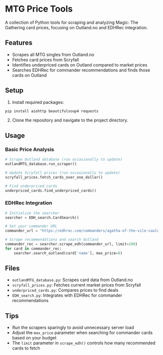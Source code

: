 # MTG Price Tools

A collection of Python tools for scraping and analyzing Magic: The Gathering card prices, focusing on Outland.no and EDHRec integration.

## Features

- Scrapes all MTG singles from Outland.no
- Fetches card prices from Scryfall
- Identifies underpriced cards on Outland compared to market prices
- Searches EDHRec for commander recommendations and finds those cards on Outland

## Setup

1. Install required packages:

```bash
pip install aiohttp beautifulsoup4 requests
```

2. Clone the repository and navigate to the project directory.

## Usage

### Basic Price Analysis

```python
# Scrape Outland database (run occasionally to update)
outlandMTG_database.run_scraper()

# Update Scryfall prices (run occasionally to update)
scryfall_prices.fetch_cards_over_one_dollar()

# Find underpriced cards
underpriced_cards.find_underpriced_cards()
```

### EDHRec Integration

```python
# Initialize the searcher
searcher = EDH_search.CardSearch()

# Set your commander URL
commander_url = "https://edhrec.com/commanders/agatha-of-the-vile-cauldron"

# Scrape recommendations and search Outland
commander_rec = searcher.scrape_edh(commander_url, limit=200)
for card in commander_rec:
    searcher.search_outland(card['name'], max_price=8)
```

## Files

- `outlandMTG_database.py`: Scrapes card data from Outland.no
- `scryfall_prices.py`: Fetches current market prices from Scryfall
- `underpriced_cards.py`: Compares prices to find deals
- `EDH_search.py`: Integrates with EDHRec for commander recommendations

## Tips

- Run the scrapers sparingly to avoid unnecessary server load
- Adjust the `max_price` parameter when searching for commander cards based on your budget
- The `limit` parameter in `scrape_edh()` controls how many recommended cards to fetch
